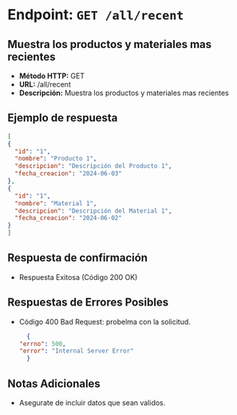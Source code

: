 # Endpoint: `GET /all/recent`
## Muestra los productos y materiales mas recientes 

- **Método HTTP:** GET
- **URL:** /all/recent
- **Descripción:** Muestra los productos y materiales mas recientes 

  
## Ejemplo de respuesta
  ```json
  [
  {
    "id": "1",
    "nombre": "Producto 1",
    "descripcion": "Descripción del Producto 1",
    "fecha_creacion": "2024-06-03"
  },
  {
    "id": "1",
    "nombre": "Material 1",
    "descripcion": "Descripción del Material 1",
    "fecha_creacion": "2024-06-02"
  }
]
```

## Respuesta de confirmación

- Respuesta Exitosa (Código 200 OK)

## Respuestas de Errores Posibles
- Código 400 Bad Request: probelma con la solicitud.

  ```json
    {
  "errno": 500,
  "error": "Internal Server Error"
    }
  ```

## Notas Adicionales
- Asegurate de incluir datos que sean validos.